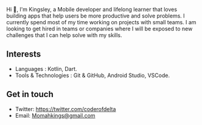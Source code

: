 

Hi 👋, I'm Kingsley, a Mobile developer and lifelong learner that loves building apps that help users be more productive and solve problems. I currently spend most of my time working on projects with small teams. I am looking to get hired in teams or companies where I will be exposed to new challenges that I can help solve with my skills.


## Interests
 - Languages​ :​  Kotlin, Dart.
 - Tools & Technologies​ :​ Git & GitHub, Android Studio, VSCode.


## Get in touch
 - Twitter: https://twitter.com/coderofdelta
 - Email: Momahkings@gmail.com
 






<!--
**coderofdelta/coderofdelta** is a ✨ _special_ ✨ repository because its `README.md` (this file) appears on your GitHub profile.

Here are some ideas to get you started:

- 🔭 I’m currently working on ...
- 🌱 I’m currently learning ...
- 👯 I’m looking to collaborate on ...
- 🤔 I’m looking for help with ...
- 💬 Ask me about ...
- 📫 How to reach me: ...
- 😄 Pronouns: ...
- ⚡ Fun fact: ...
-->
